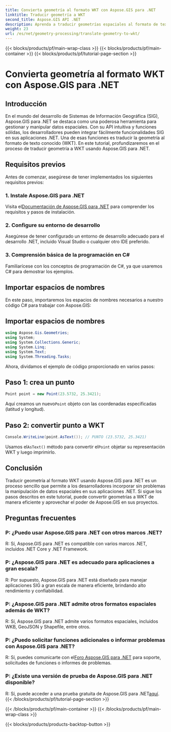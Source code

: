 ```yaml
---
title: Convierta geometría al formato WKT con Aspose.GIS para .NET
linktitle: Traducir geometría a WKT
second_title: Aspose.GIS API .NET
description: Aprenda a traducir geometrías espaciales al formato de texto conocido (WKT) utilizando Aspose.GIS para .NET. Mejore sus habilidades de desarrollo SIG.
weight: 23
url: /es/net/geometry-processing/translate-geometry-to-wkt/
---
```


{{< blocks/products/pf/main-wrap-class >}}
{{< blocks/products/pf/main-container >}}
{{< blocks/products/pf/tutorial-page-section >}}

# Convierta geometría al formato WKT con Aspose.GIS para .NET

## Introducción
En el mundo del desarrollo de Sistemas de Información Geográfica (SIG), Aspose.GIS para .NET se destaca como una poderosa herramienta para gestionar y manipular datos espaciales. Con su API intuitiva y funciones sólidas, los desarrolladores pueden integrar fácilmente funcionalidades SIG en sus aplicaciones .NET. Una de esas funciones es traducir la geometría al formato de texto conocido (WKT). En este tutorial, profundizaremos en el proceso de traducir geometría a WKT usando Aspose.GIS para .NET.
## Requisitos previos
Antes de comenzar, asegúrese de tener implementados los siguientes requisitos previos:
### 1. Instale Aspose.GIS para .NET
 Visita el[Documentación de Aspose.GIS para .NET](https://reference.aspose.com/gis/net/) para comprender los requisitos y pasos de instalación.
### 2. Configure su entorno de desarrollo
Asegúrese de tener configurado un entorno de desarrollo adecuado para el desarrollo .NET, incluido Visual Studio o cualquier otro IDE preferido.
### 3. Comprensión básica de la programación en C#
Familiarícese con los conceptos de programación de C#, ya que usaremos C# para demostrar los ejemplos.

## Importar espacios de nombres
En este paso, importaremos los espacios de nombres necesarios a nuestro código C# para trabajar con Aspose.GIS:
## Importar espacios de nombres
```csharp
using Aspose.Gis.Geometries;
using System;
using System.Collections.Generic;
using System.Linq;
using System.Text;
using System.Threading.Tasks;
```

Ahora, dividamos el ejemplo de código proporcionado en varios pasos:
## Paso 1: crea un punto
```csharp
Point point = new Point(23.5732, 25.3421);
```
 Aquí creamos un nuevo`Point` objeto con las coordenadas especificadas (latitud y longitud).
## Paso 2: convertir punto a WKT
```csharp
Console.WriteLine(point.AsText()); // PUNTO (23.5732, 25.3421)
```
 Usamos el`AsText()` método para convertir el`Point` objetar su representación WKT y luego imprimirlo.

## Conclusión
Traducir geometría al formato WKT usando Aspose.GIS para .NET es un proceso sencillo que permite a los desarrolladores incorporar sin problemas la manipulación de datos espaciales en sus aplicaciones .NET. Si sigue los pasos descritos en este tutorial, puede convertir geometrías a WKT de manera eficiente y aprovechar el poder de Aspose.GIS en sus proyectos.
## Preguntas frecuentes
### P: ¿Puedo usar Aspose.GIS para .NET con otros marcos .NET?
R: Sí, Aspose.GIS para .NET es compatible con varios marcos .NET, incluidos .NET Core y .NET Framework.
### P: ¿Aspose.GIS para .NET es adecuado para aplicaciones a gran escala?
R: Por supuesto, Aspose.GIS para .NET está diseñado para manejar aplicaciones SIG a gran escala de manera eficiente, brindando alto rendimiento y confiabilidad.
### P: ¿Aspose.GIS para .NET admite otros formatos espaciales además de WKT?
R: Sí, Aspose.GIS para .NET admite varios formatos espaciales, incluidos WKB, GeoJSON y Shapefile, entre otros.
### P: ¿Puedo solicitar funciones adicionales o informar problemas con Aspose.GIS para .NET?
 R: Sí, puedes comunicarte con el[Foro Aspose.GIS para .NET](https://forum.aspose.com/c/gis/33) para soporte, solicitudes de funciones o informes de problemas.
### P: ¿Existe una versión de prueba de Aspose.GIS para .NET disponible?
 R: Sí, puede acceder a una prueba gratuita de Aspose.GIS para .NET[aquí](https://releases.aspose.com/).
{{< /blocks/products/pf/tutorial-page-section >}}

{{< /blocks/products/pf/main-container >}}
{{< /blocks/products/pf/main-wrap-class >}}

{{< blocks/products/products-backtop-button >}}
